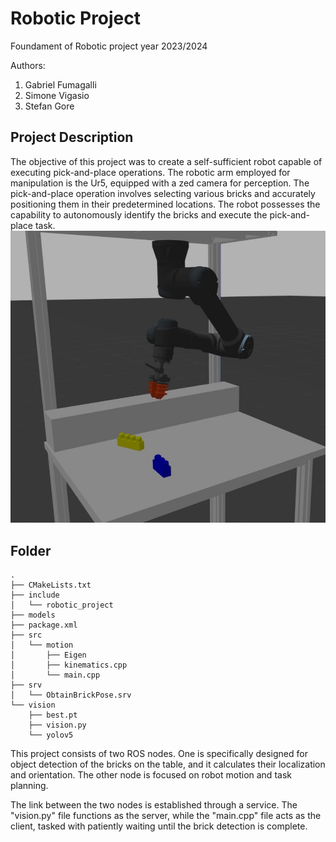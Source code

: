 
# Robotic Project
Foundament of Robotic project year 2023/2024

Authors:
1. Gabriel Fumagalli
2. Simone Vigasio
3. Stefan Gore

## Project Description

The objective of this project was to create a self-sufficient robot capable of executing pick-and-place operations. The robotic arm employed for manipulation is the Ur5, equipped with a zed camera for perception. The pick-and-place operation involves selecting various bricks and accurately positioning them in their predetermined locations. The robot possesses the capability to autonomously identify the bricks and execute the pick-and-place task. 
![alt text](https://github.com/SV00/robotic_project/blob/master/utilities/robot_image.jpeg?raw=true)

## Folder

```
.
├── CMakeLists.txt
├── include
│   └── robotic_project
├── models
├── package.xml
├── src
│   └── motion
│       ├── Eigen
│       ├── kinematics.cpp
│       └── main.cpp
├── srv
│   └── ObtainBrickPose.srv
└── vision
    ├── best.pt
    ├── vision.py
    └── yolov5
```
This project consists of two ROS nodes. One is specifically designed for object detection of the bricks on the table, and it calculates their localization and orientation. The other node is focused on robot motion and task planning.

The link between the two nodes is established through a service. The "vision.py" file functions as the server, while the "main.cpp" file acts as the client, tasked with patiently waiting until the brick detection is complete.
